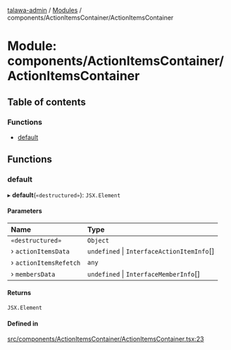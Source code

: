 [talawa-admin](../README.md) / [Modules](../modules.md) / components/ActionItemsContainer/ActionItemsContainer

# Module: components/ActionItemsContainer/ActionItemsContainer

## Table of contents

### Functions

- [default](components_ActionItemsContainer_ActionItemsContainer.md#default)

## Functions

### default

▸ **default**(`«destructured»`): `JSX.Element`

#### Parameters

| Name | Type |
| :------ | :------ |
| `«destructured»` | `Object` |
| › `actionItemsData` | `undefined` \| `InterfaceActionItemInfo`[] |
| › `actionItemsRefetch` | `any` |
| › `membersData` | `undefined` \| `InterfaceMemberInfo`[] |

#### Returns

`JSX.Element`

#### Defined in

[src/components/ActionItemsContainer/ActionItemsContainer.tsx:23](https://github.com/Hasnain01-hub/talawa-admin/blob/e186ed2/src/components/ActionItemsContainer/ActionItemsContainer.tsx#L23)
